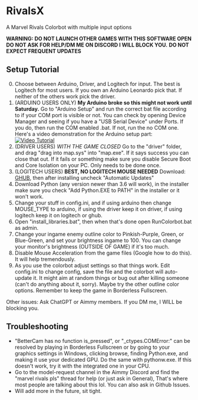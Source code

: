 # RivalsX

A Marvel Rivals Colorbot with multiple input options

**WARNING: DO NOT LAUNCH OTHER GAMES WITH THIS SOFTWARE OPEN**
**DO NOT ASK FOR HELP/DM ME ON DISCORD I WILL BLOCK YOU.**
**DO NOT EXPECT FREQUENT UPDATES**

## Setup Tutorial
0. Choose between Arduino, Driver, and Logitech for input. The best is Logitech for most users. If you own an Arduino Leonardo pick that. If neither of the others work pick the driver.
1. (ARDUINO USERS ONLY) **My Arduino broke so this might not work until Saturday.** Go to "Arduino Setup" and run the correct bat file according to if your COM port is visible or not. You can check by opening Device Manager and seeing if you have a "USB Serial Device" under Ports. If you do, then run the COM enabled .bat. If not, run the no COM one. Here's a video demonstration for the Arduino setup part: [![Video Tutorial](https://img.youtube.com/vi/1aRrjKzYCG0/0.jpg)](https://www.youtube.com/watch?v=1aRrjKzYCG0)
1. (DRIVER USERS) *WITH THE GAME CLOSED* Go to the "driver" folder, and drag "drag into map.sys" into "map.exe". If it says success you can close that out. 
If it fails or something make sure you disable Secure Boot and Core Isolation on your PC. Only needs to be done once.
1. (LOGITECH USERS) **BEST, NO LOGITECH MOUSE NEEDED** Download: [GHUB](https://download01.logi.com/web/ftp/pub/techsupport/gaming/lghub_installer_2021.3.5164.exe), then after installing uncheck "Automatic Updates"
2. Download Python (any version newer than 3.6 will work), in the installer make sure you check "Add Python.EXE to PATH" in the installer or it won't work.
3. Change your stuff in config.ini, and if using arduino then change MOUSE_TYPE to arduino, if using the driver keep it on driver, if using logitech keep it on logitech or ghub.
4. Open "install_libraries.bat", then when that's done open RunColorbot.bat as admin.
5. Change your ingame enemy outline color to Pinkish-Purple, Green, or Blue-Green, and set your brightness ingame to 100. You can change your monitor's brightness (OUTSIDE OF GAME) if it's too much.
6. Disable Mouse Acceleration from the game files (Google how to do this). It will help tremendously.
7. As you use the colorbot adjust settings so that things work. Edit config.ini to change config, save the file and the colorbot will auto-update it. 
It might aim at random things or bug out after killing someone (can't do anything about it, sorry). Maybe try the other outline color options. Remember to keep the game in Borderless Fullscreen.

Other issues: Ask ChatGPT or Aimmy members. If you DM me, I WILL be blocking you.

## Troubleshooting
- "BetterCam has no function is_pressed", or "_ctypes.COMError:" can be resolved by playing in Borderless Fullscreen or by going to your graphics settings in Windows, clicking browse, finding Python.exe, and making it use your dedicated GPU. Do the same with pythonw.exe. If this doesn't work, try it with the integrated one in your CPU.
- Go to the model-request channel in the Aimmy Discord and find the "marvel rivals pls" thread for help (or just ask in General), That's where most people are talking about this lol. You can also ask in Github Issues.
- Will add more in the future, sit tight.

